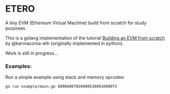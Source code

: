 # ETERO

A tiny EVM (Ethereum Virtual Machine) build from scratch for study purposes.

This is a golang implementation of the tutorial [Building an EVM from scratch](https://www.notion.so/Building-an-EVM-from-scratch-part-1-the-execution-context-c28ebb4200c94f6fb75948a5feffc686) by @karmacoma-eth (originally implemented in python).

Work is still in progress...

### Examples:

Run a simple example using stack and memory opcodes:

```shell
go run example/main.go 600660070260005360016000f3
```